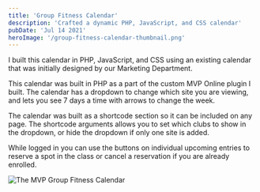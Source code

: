 ```yaml
---
title: 'Group Fitness Calendar'
description: 'Crafted a dynamic PHP, JavaScript, and CSS calendar'
pubDate: 'Jul 14 2021'
heroImage: '/group-fitness-calendar-thumbnail.png'
---
```


I built this calendar in PHP, JavaScript, and CSS using an existing calendar that was initially designed by our Marketing Department.

This calendar was built in PHP as a part of the custom MVP Online plugin I built. The calendar has a dropdown to change which site you are viewing, and lets you see 7 days a time with arrows to change the week.

The calendar was built as a shortcode section so it can be included on any page. The shortcode arguments allows you to set which clubs to show in the dropdown, or hide the dropdown if only one site is added.

While logged in you can use the buttons on individual upcoming entries to reserve a spot in the class or cancel a reservation if you are already enrolled.

![The MVP Group Fitness Calendar](/group-fitness-calendar.png)
